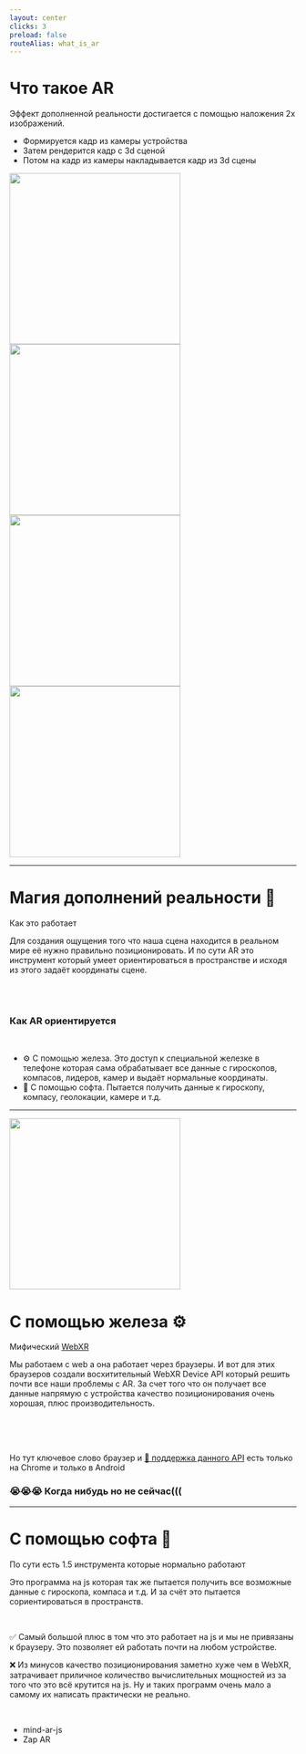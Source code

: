 ```yaml
---
layout: center
clicks: 3
preload: false
routeAlias: what_is_ar
---
```


# Что такое AR

Эффект дополненной реальности достигается с помощью наложения 2х изображений.

<ul>
    <li v-click="1">Формируется кадр из камеры устройства</li>
    <li v-click="2">Затем рендерится кадр с 3d сценой</li>
    <li v-click="3">Потом на кадр из камеры накладывается кадр из 3d сцены</li>
</ul>

<div class="relative flex justify-center gap-8 mt-4">
    <img 
        v-click="[1, 3]"
         v-if="$clicks <= 2"
        src="/img/scrin.png"
        width="300" 
        height="300" />
    <img 
        v-click="[2, 3]"
        v-if="$clicks <= 2"
        src="/img/scene.png" 
        width="300" 
        height="300" />
    <img 
        v-if="$clicks >= 3"
        v-motion
        :initial="{ x: 0 }"
        :enter="{ x: 166,
            transition: {
                duration: 1200,
                type: 'keyframes',
                ease: 'easeIn',
            },
        }"
        src="/img/scrin.png"
        width="300" 
        height="300" />
    <img 
        v-if="$clicks >= 3"
        v-motion
        :initial="{ x: 0 }"
        :enter="{ x: -166,
            transition: {
                duration: 1200,
                type: 'keyframes',
                ease: 'easeIn',
            },
            }"
        src="/img/scene.png" 
        width="300" 
        height="300" />
</div>

---

# Магия дополнений реальности 🎉

Как это работает

Для создания ощущения того что наша сцена находится в реальном мире её нужно правильно позиционировать. И по сути AR это инструмент который умеет ориентироваться в пространстве и исходя из этого задаёт координаты сцене.

<br/>
<br/>

<v-clicks>

### Как AR ориентируется

</v-clicks>

<br/>

<v-clicks depth="2">

-   ⚙️ С помощью железа. Это доступ к специальной железке в телефоне которая сама обрабатывает все данные с гироскопов, компасов, лидеров, камер и выдаёт нормальные координаты.
-   💽 С помощью софта. Пытается получить данные к гироскопу, компасу, геолокации, камере и т.д.

</v-clicks>

---

<img
    class="float-right"
    src="/qr/threejs_ar.png"
    width="300"
    height="300" />

# С помощью железа ⚙️

Мифический [WebXR](https://immersiveweb.dev/)

Мы работаем с web а она работает через браузеры. И вот для этих браузеров создали восхитительный WebXR Device API который решить почти все наши проблемы с AR. За счет того что он получает все данные напрямую с устройства качество позиционирования очень хорошая, плюс производительность.

<br/>
<br/>
<br/>

<v-clicks>

Но тут ключевое слово браузер и [💩 поддержка данного API](https://caniuse.com/webxr) есть только на Chrome и только в Android

### 😭😭😭 Когда нибудь но не сейчас(((

</v-clicks>

---

# С помощью софта 💽

По сути есть 1.5 инструмента которые нормально работают

Это программа на js которая так же пытается получить все возможные данные с гироскопа, компаса и т.д. И за счёт это пытается сориентироваться в пространств.

<br/>

<v-clicks >

✅ Самый большой плюс в том что это работает на js и мы не привязаны к браузеру. Это позволяет ей работать почти на любом устройстве.

❌ Из минусов качество позиционирования заметно хуже чем в WebXR, затрачивает приличное количество вычислительных мощностей из за того что это всё крутится на js. Ну и таких программ очень мало а самому их написать практически не реально.

</v-clicks>

<br/>

<v-clicks >

-   <Link to="mind_ar_js">mind-ar-js</Link>
-   <Link to="zap_ar">Zap AR</Link>

</v-clicks>
